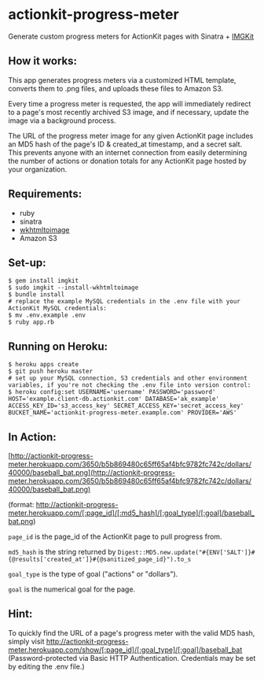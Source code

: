 actionkit-progress-meter
========================

Generate custom progress meters for ActionKit pages with Sinatra + [IMGKit](https://github.com/csquared/IMGKit)

How it works:
---------------

This app generates progress meters via a customized HTML template, converts them to .png files, and uploads these files to Amazon S3.

Every time a progress meter is requested, the app will immediately redirect to a page's most recently archived S3 image, and if necessary, update the image via a background process.

The URL of the progress meter image for any given ActionKit page includes an MD5 hash of the page's ID & created_at timestamp, and a secret salt. This prevents anyone with an internet connection from easily determining the number of actions or donation totals for any ActionKit page hosted by your organization.

Requirements:
---------------

- ruby
- sinatra
- [wkhtmltoimage](https://code.google.com/p/wkhtmltopdf/downloads/detail?name=wkhtmltoimage-0.11.0_rc1-static-amd64.tar.bz2&can=2&q=)
- Amazon S3

Set-up:
---------------

    $ gem install imgkit
    $ sudo imgkit --install-wkhtmltoimage
    $ bundle install
    # replace the example MySQL credentials in the .env file with your ActionKit MySQL credentials:
    $ mv .env.example .env
    $ ruby app.rb

Running on Heroku:
---------------

    $ heroku apps create
    $ git push heroku master
    # set up your MySQL connection, S3 credentials and other environment variables, if you're not checking the .env file into version control:
    $ heroku config:set USERNAME='username' PASSWORD='password' HOST='example.client-db.actionkit.com' DATABASE='ak_example' ACCESS_KEY_ID='s3_access_key' SECRET_ACCESS_KEY='secret_access_key' BUCKET_NAME='actionkit-progress-meter.example.com' PROVIDER='AWS'

In Action:
---------------

[http://actionkit-progress-meter.herokuapp.com/3650/b5b869480c65ff65af4bfc9782fc742c/dollars/40000/baseball_bat.png](http://actionkit-progress-meter.herokuapp.com/3650/b5b869480c65ff65af4bfc9782fc742c/dollars/40000/baseball_bat.png)

(format: http://actionkit-progress-meter.herokuapp.com/[:page_id]/[:md5_hash]/[:goal_type]/[:goal]/baseball_bat.png)

`page_id` is the page_id of the ActionKit page to pull progress from.

`md5_hash` is the string returned by `Digest::MD5.new.update("#{ENV['SALT']}#{@results['created_at']}#{@sanitized_page_id}").to_s`

`goal_type` is the type of goal ("actions" or "dollars").

`goal` is the numerical goal for the page.

Hint:
---------------

To quickly find the URL of a page's progress meter with the valid MD5 hash, simply visit http://actionkit-progress-meter.herokuapp.com/show/[:page_id]/[:goal_type]/[:goal]/baseball_bat (Password-protected via Basic HTTP Authentication. Credentials may be set by editing the .env file.)